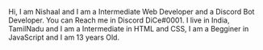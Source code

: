Hi, I am Nishaal and
I am a Intermediate Web Developer and a Discord Bot Developer.
You can Reach me in Discord DiCe#0001.
I live in India, TamilNadu and
I am a Intermediate in HTML and CSS, I am a Begginer in JavaScript and
I am 13 years Old.
